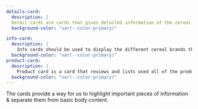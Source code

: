 ```yaml
---
details-card:
  description: |
  Detail cards are cards that gives detailed information of the cereal the user chose. Such information include - (product description,ingredients,allergens and avaliable sizes).Theres an "Add to cart" and "Mix flavours" button choices.
  background-color: "var(--color-primary)"

info-card:
  description: |
    Info cards should be used to display the different cereal brands the website offers. These cards include a button that links the user to more information regarding the brand and gives them the choice of buying the cereal or mixing flavours first.
  background-color: "var(--color-primary)"
product-card:
  description: |
    Product card is a card that reviews and lists used all of the products that the user wants to purchase. This card includes a check-out button to purchase the products.
  background-color: "var(--color-primary)"
---
```

The cards provide a way for us to highlight important pieces of information & separate them from basic body content.
